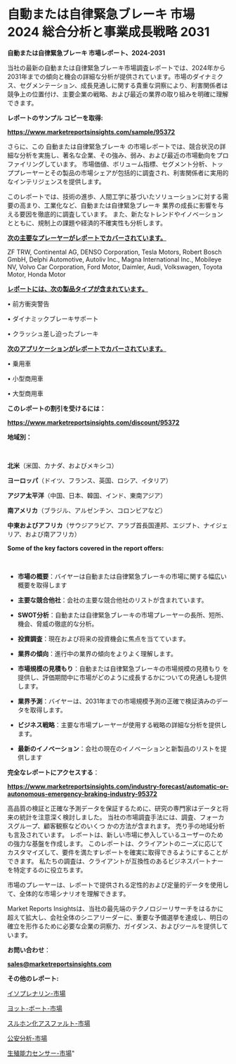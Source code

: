 # 自動または自律緊急ブレーキ 市場 2024 総合分析と事業成長戦略 2031

<strong>自動または自律緊急ブレーキ 市場レポート、2024-2031</strong>

当社の最新の自動または自律緊急ブレーキ市場調査レポートでは、2024年から2031年までの傾向と機会の詳細な分析が提供されています。市場のダイナミクス、セグメンテーション、成長見通しに関する貴重な洞察により、利害関係者は競争上の位置付け、主要企業の戦略、および最近の業界の取り組みを明確に理解できます。



<strong>レポートのサンプル コピーを取得:</strong> <a href=https://www.marketreportsinsights.com/sample/95372>

<strong><u>https://www.marketreportsinsights.com/sample/95372</u></strong></a>

さらに、この 自動または自律緊急ブレーキ の市場レポートでは、競合状況の詳細な分析を実施し、著名な企業、その強み、弱み、および最近の市場動向をプロファイリングしています。 市場価値、ボリューム指標、セグメント分析、トッププレーヤーとその製品の市場シェアが包括的に調査され、利害関係者に実用的なインテリジェンスを提供します。

このレポートでは、技術の進歩、人間工学に基づいたソリューションに対する需要の高まり、工業化など、自動または自律緊急ブレーキ 業界の成長に影響を与える要因を徹底的に調査しています。 また、新たなトレンドやイノベーションとともに、規制上の課題や経済的不確実性も分析します。



<strong><u>次の主要なプレーヤーがレポートでカバーされています。</u></strong>

ZF TRW, Continental AG, DENSO Corporation, Tesla Motors, Robert Bosch GmbH, Delphi Automotive, Autoliv Inc., Magna International Inc., Mobileye NV, Volvo Car Corporation, Ford Motor, Daimler, Audi, Volkswagen, Toyota Motor, Honda Motor



<strong><u><b>レポートには、次の製品タイプが含まれています。</b></u></strong>

• 前方衝突警告

• ダイナミックブレーキサポート

• クラッシュ差し迫ったブレーキ



<strong><u><b>次のアプリケーションがレポートでカバーされています。</b></u></strong>

• 乗用車

• 小型商用車

• 大型商用車



<strong><b>このレポートの割引を受けるには：</b></strong>

<a href=https://www.marketreportsinsights.com/discount/95372>

<strong><u>https://www.marketreportsinsights.com/discount/95372</u></strong></a>



<strong>地域別：</strong>

<strong> </strong>



<strong>北米</strong>（米国、カナダ、およびメキシコ）



<strong>ヨーロッパ</strong>（ドイツ、フランス、英国、ロシア、イタリア）



<strong>アジア太平洋</strong>（中国、日本、韓国、インド、東南アジア）



<strong>南アメリカ</strong>（ブラジル、アルゼンチン、コロンビアなど）



<strong>中東およびアフリカ</strong>（サウジアラビア、アラブ首長国連邦、エジプト、ナイジェリア、および南アフリカ）



<strong>Some of the key factors covered in the report offers:</strong>

<strong> </strong>
<ul>
  <li>

<strong>市場の概要</strong>：バイヤーは自動または自律緊急ブレーキの市場に関する幅広い概要を取得します</li>
  <li>

<strong>主要な競合他社</strong>：会社の主要な競合他社のリストが含まれています。</li>
  <li>

<strong>SWOT分析</strong>：自動または自律緊急ブレーキの市場プレーヤーの長所、短所、機会、脅威の徹底的な分析。</li>
  <li>

<strong>投資調査</strong>：現在および将来の投資機会に焦点を当てています。</li>
  <li>

<strong>業界の傾向</strong>：進行中の業界の傾向をよりよく理解します。</li>
  <li>

<strong>市場規模の見積もり</strong>：自動または自律緊急ブレーキの市場規模の見積もり を提供し、評価期間中に市場がどのように成長するかについての見通しも提供します。</li>
  <li>

<strong>業界予測</strong>：バイヤーは、2031年までの市場規模予測の正確で検証済みのデータを取得します。</li>
  <li>

<strong>ビジネス戦略</strong>：主要な市場プレーヤーが使用する戦略の詳細な分析を提供します。</li>
  <li>

<strong>最新のイノベーション</strong>：会社の現在のイノベーションと新製品のリストを提供します</li>
</ul>


<strong>完全なレポートにアクセスする</strong>：

<a href=https://www.marketreportsinsights.com/industry-forecast/automatic-or-autonomous-emergency-braking-industry-95372>

<strong><u>https://www.marketreportsinsights.com/industry-forecast/automatic-or-autonomous-emergency-braking-industry-95372</u></strong></a>

高品質の検証と正確な予測データを保証するために、研究の専門家はデータと将来の統計を注意深く検討しました。 当社の市場調査手法には、調査、フォーカスグループ、顧客観察などのいくつ かの方法が含まれます。 売り手の地域分析も言及されています。 レポートは、新しい市場に参入しているユーザーのための強力な基盤を作成します。 このレポートは、クライアントのニーズに応じてカスタマイズして、要件を満たすレポートを確実に取得できるようにすることができます。 私たちの調査は、クライアントが互換性のあるビジネスパートナーを特定するのに役立ちます。

市場のプレーヤーは、レポートで提供される定性的および定量的データを使用して、全体的な市場シナリオを理解できます。

Market Reports Insightsは、当社の最先端のテクノロジーリサーチをはるかに超えて拡大し、会社全体のシニアリーダーに、重要な予備選挙を達成し、明日の確立を形作るために必要な企業の洞察力、ガイダンス、およびツールを提供しています。



<strong><b>お問い合わせ</b></strong>：

<a href=mailto:sales@marketreportsinsights.com>

<strong><u>sales@marketreportsinsights.com</u></strong></a>



<strong>その他のレポート:</strong>

<a href=https://www.linkedin.com/pulse/イソプレナリン-市場-2023-総合分析と事業成長戦略-2030-trendsetters-testimonials-360-anal-s1jjf/>イソプレナリン-市場</a>

<a href=https://www.linkedin.com/pulse/ヨット-ボート-市場-2023-swot-分析と成長率-2030-analytics-achievers-24-analysis-tldjf/>ヨット-ボート-市場</a>

<a href=https://www.linkedin.com/pulse/スルホン化アスファルト-市場-2023-競争分析と事業成長-2030-pr-news-hub-pvxef/>スルホン化アスファルト-市場</a>

<a href=https://www.linkedin.com/pulse/公安分析-市場-2023-swot-分析と成長率-2030-data-dive-discoveries-24-analysis-h4sif/>公安分析-市場</a>

<a href=https://www.linkedin.com/pulse/生殖能力センサー-市場-2023-競争分析と事業成長-2030-data-dive-discoveries-24-analysis-c1iyf/>生殖能力センサー-市場</a>"
